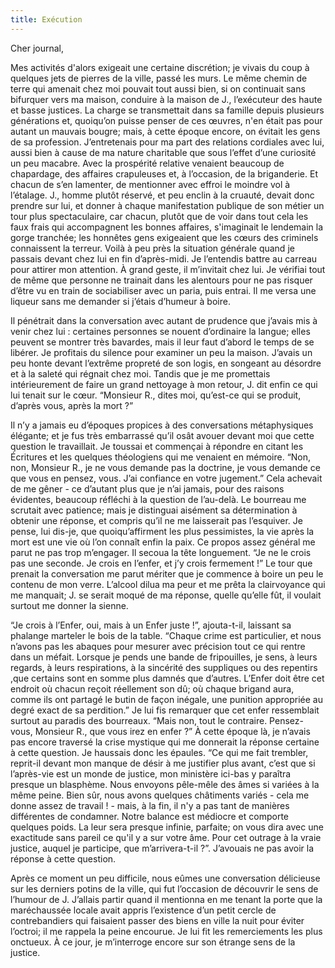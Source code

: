 ```yaml
---
title: Exécution
---
```


Cher journal,

Mes activités d'alors exigeait une certaine discrétion; je vivais du coup à
quelques jets de pierres de la ville, passé les murs. Le même chemin de terre
qui amenait chez moi pouvait tout aussi bien, si on continuait sans bifurquer
vers ma maison, conduire à la maison de J., l’exécuteur des haute et basse
justices. La charge se transmettait dans sa famille depuis plusieurs
générations et, quoiqu’on puisse penser de ces œuvres, n'en était pas pour
autant un mauvais bougre; mais, à cette époque encore, on évitait les gens de
sa profession. J’entretenais pour ma part des relations cordiales avec lui,
aussi bien à cause de ma nature charitable que sous l’effet d’une curiosité un
peu macabre. Avec la prospérité relative venaient beaucoup de chapardage, des
affaires crapuleuses et, à l’occasion, de la briganderie. Et chacun de s’en
lamenter, de mentionner avec effroi le moindre vol à l’étalage. J., homme
plutôt réservé, et peu enclin à la cruauté, devait donc prendre sur lui, et
donner à chaque manifestation publique de son métier un tour plus
spectaculaire, car chacun, plutôt que de voir dans tout cela les faux frais qui
accompagnent les bonnes affaires, s'imaginait le lendemain la gorge tranchée;
les honnêtes gens exigeaient que les cœurs des criminels connaissent la
terreur. Voilà à peu près la situation générale quand je passais devant chez
lui en fin d’après-midi. Je l’entendis battre au carreau pour attirer mon
attention. À grand geste, il m’invitait chez lui. Je vérifiai tout de même que
personne ne trainait dans les alentours pour ne pas risquer d’être vu en train
de sociabiliser avec un paria, puis entrai. Il me versa une liqueur sans me
demander si j’étais d’humeur à boire.

Il pénétrait dans la conversation avec autant de prudence que j’avais mis à
venir chez lui : certaines personnes se nouent d’ordinaire la langue; elles
peuvent se montrer très bavardes, mais il leur faut d’abord le temps de se
libérer. Je profitais du silence pour examiner un peu la maison.  J’avais un
peu honte devant l’extrême propreté de son logis, en songeant au désordre et à
la saleté qui régnait chez moi. Tandis que je me promettais intérieurement de
faire un grand nettoyage à mon retour, J. dit enfin ce qui lui tenait sur le
cœur. “Monsieur R., dites moi, qu’est-ce qui se produit, d’après vous, après
la mort ?”

Il n’y a jamais eu d’époques propices à des conversations métaphysiques
élégante; et je fus très embarrassé qu’il osât avouer devant moi que cette
question le travaillait. Je toussai et commençai à répondre en citant les
Écritures et les quelques théologiens qui me venaient en mémoire.  “Non, non,
Monsieur R., je ne vous demande pas la doctrine, je vous demande ce que vous en
pensez, vous. J’ai confiance en votre jugement.” Cela achevait de me gêner - ce
d’autant plus que je n’ai jamais, pour des raisons évidentes, beaucoup réfléchi
à la question de l’au-delà. Le bourreau me scrutait avec patience; mais je
distinguai aisément sa détermination à obtenir une réponse, et compris qu’il ne
me laisserait pas l’esquiver. Je pense, lui dis-je, que quoiqu’affirment les
plus pessimistes, la vie après la mort est une vie où l’on connaît enfin la
paix. Ce propos assez général me parut ne pas trop m’engager. Il secoua la tête
longuement.  “Je ne le crois pas une seconde. Je crois en l’enfer, et j’y crois
fermement !” Le tour que prenait la conversation me parut mériter que je
commence à boire un peu le contenu de mon verre. L’alcool dilua ma peur et me
prêta la clairvoyance qui me manquait; J. se serait moqué de ma réponse, quelle
qu’elle fût, il voulait surtout me donner la sienne.

“Je crois à l’Enfer, oui, mais à un Enfer juste !”, ajouta-t-il, laissant sa
phalange marteler le bois de la table. “Chaque crime est particulier, et nous
n’avons pas les abaques pour mesurer avec précision tout ce qui rentre dans un
méfait. Lorsque je pends une bande de fripouilles, je sens, à leurs regards, à
leurs respirations, à la sincérité des suppliques ou des repentirs ,que
certains sont en somme plus damnés que d’autres. L’Enfer doit être cet endroit
où chacun reçoit réellement son dû; où chaque brigand aura, comme ils ont
partagé le butin de façon inégale, une punition appropriée au degré exact de sa
perdition.” Je lui fis remarquer que cet enfer ressemblait surtout au paradis
des bourreaux. “Mais non, tout le contraire. Pensez-vous, Monsieur R., que vous
irez en enfer ?” À cette époque là, je n’avais pas encore traversé la crise
mystique qui me donnerait la réponse certaine à cette question. Je haussais
donc les épaules.  “Ce qui me fait trembler, reprit-il devant mon manque de
désir à me justifier plus avant, c’est que si l’après-vie est un monde de
justice, mon ministère ici-bas y paraîtra presque un blasphème. Nous envoyons
pêle-mêle des âmes si variées à la même peine. Bien sûr, nous avons quelques
châtiments variés - cela me donne assez de travail ! - mais, à la fin, il n'y a
pas tant de manières différentes de condamner. Notre balance est médiocre et
comporte quelques poids. La leur sera presque infinie, parfaite; on vous dira
avec une exactitude sans pareil ce qu'il y a sur votre âme. Pour cet outrage à
la vraie justice, auquel je participe, que m’arrivera-t-il ?”.  J’avouais ne
pas avoir la réponse à cette question.

Après ce moment un peu difficile, nous eûmes une conversation délicieuse sur
les derniers potins de la ville, qui fut l’occasion de découvrir le sens de
l’humour de J. J’allais partir quand il mentionna en me tenant la porte que la
maréchaussée locale avait appris l’existence d’un petit cercle de
contrebandiers qui faisaient passer des biens en ville la nuit pour éviter
l’octroi; il me rappela la peine encourue. Je lui fit les remerciements les
plus onctueux. À ce jour, je m’interroge encore sur son étrange sens de la
justice.
